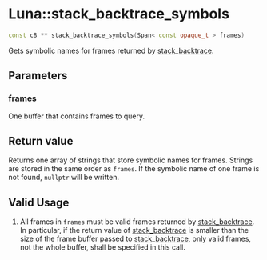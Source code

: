 # Luna::stack_backtrace_symbols

```c++
const c8 ** stack_backtrace_symbols(Span< const opaque_t > frames)
```

Gets symbolic names for frames returned by [stack_backtrace](group___runtime_debug_1gacf9a33547a6d81bec8edfb2e23ffd020.md). 



## Parameters
### frames
One buffer that contains frames to query. 

## Return value
Returns one array of strings that store symbolic names for frames. Strings are stored in the same order as `frames`. If the symbolic name of one frame is not found, `nullptr` will be written. 

## Valid Usage
1. All frames in `frames` must be valid frames returned by [stack_backtrace](group___runtime_debug_1gacf9a33547a6d81bec8edfb2e23ffd020.md). In particular, if the return value of [stack_backtrace](group___runtime_debug_1gacf9a33547a6d81bec8edfb2e23ffd020.md) is smaller than the size of the frame buffer passed to [stack_backtrace](group___runtime_debug_1gacf9a33547a6d81bec8edfb2e23ffd020.md), only valid frames, not the whole buffer, shall be specified in this call. 

